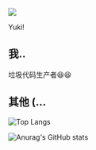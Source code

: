 ![](https://img.gejiba.com/images/5a0cb6bae4beb353c38e4db20e5171d8.jpg)

Yuki!

## 我..
垃圾代码生产者😆😆


## 其他 (...

![Top Langs](https://github-readme-stats.vercel.app/api/top-langs/?username=widayn&layout=compact)

![Anurag's GitHub stats](https://github-readme-stats.vercel.app/api?username=widayn&bg_color=30,e96443,904e95&title_color=fff&text_color=fff&include_all_commits=true)
